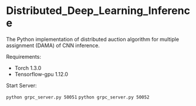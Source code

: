 # Distributed_Deep_Learning_Inference
The Python implementation of distributed auction algorithm for multiple assignment (DAMA) of CNN inference.

Requirements:

- Torch 1.3.0
- Tensorflow-gpu 1.12.0

Start Server:

``` python grpc_server.py 50051 ```
``` python grpc_server.py 50052 ```
